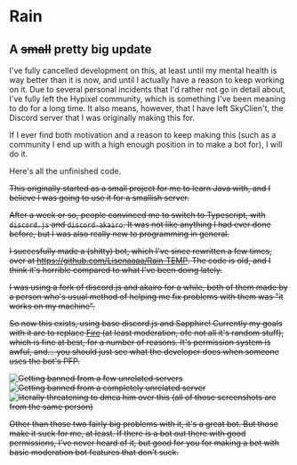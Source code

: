 # Rain

## A ~~small~~ pretty big update

I've fully cancelled development on this, at least until my mental health is way better than it is now, and until I actually have a reason to keep working on it. Due to several personal incidents that I'd rather not go in detail about, I've fully left the Hypixel community, which is something I've been meaning to do for a long time. It also means, however, that I have left SkyClien't, the Discord server that I was originally making this for.

If I ever find both motivation and a reason to keep making this (such as a community I end up with a high enough position in to make a bot for), I will do it.

Here's all the unfinished code.

~~This originally started as a small project for me to learn Java with, and I believe I was going to use it for a smallish server.~~

~~After a week or so, people convinced me to switch to Typescript, with `discord.js` and `discord-akairo`. It was not like anything I had ever done before, but I was also really new to programming in general.~~

~~I succesfully made a (shitty) bot, which I've since rewritten a few times, over at https://github.com/Lisenaaaa/Rain-TEMP. The code is old, and I think it's horrible compared to what I've been doing lately.~~

~~I was using a fork of discord.js and akairo for a while, both of them made by a person who's usual method of helping me fix problems with them was "it works on my machine".~~

~~So now this exists, using base discord.js and Sapphire! Currently my goals with it are to replace [Fire](https://github.com/FireDiscordBot/bot) (at least moderation, ofc not all it's random stuff), which is fine at best, for a number of reasons. It's permission system is awful, and... you should just see what the developer does when someone uses the bot's PFP.~~

~~![Getting banned from a few unrelated servers](https://cdn.discordapp.com/attachments/887123735914610739/910248733176897617/unknown.png) ![Getting banned from a **completely unrelated** server](https://cdn.discordapp.com/attachments/887123735914610739/910248977646104597/unknown.png) ![literally threatening to dmca him over this](https://cdn.discordapp.com/attachments/881321980563972136/910255476409761802/DDDA9F7B-193C-4A09-9B78-141D396B6937.jpg) (all of those screenshots are from the same person)~~

~~Other than those two fairly big problems with it, it's a great bot. But those make it suck for me, at least. If there is a bot out there with good permissions, I've never heard of it, but good for you for making a bot with basic moderation bot features that don't suck.~~
